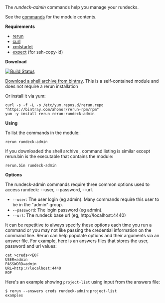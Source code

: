 The *rundeck-admin* commands help you manage your rundecks.

See the [commands](https://github.com/ahonor/rundeck-admin/tree/master/commands) for
the module contents.

**Requirements**

* [rerun](http://github.com/rerun/rerun)
* [curl](http://curl.haxx.se/docs/manpage.html)
* [xmlstarlet](http://xmlstar.sourceforge.net/)
* [expect](http://en.wikipedia.org/wiki/Expect) (for ssh-copy-id)

**Download**

[![Build Status](https://travis-ci.org/ahonor/rundeck-admin.png?branch=master)](https://travis-ci.org/ahonor/rundeck-admin)

[Download a shell archive from bintray](http://dl.bintray.com/ahonor/rerun-modules). This is a self-contained module and does not require a rerun installation

Or install it via yum:

    curl -s -f -L -o /etc/yum.repos.d/rerun.repo "https://bintray.com/ahonor/rerun-rpm/rpm"
    yum -y install rerun rerun-rundeck-admin

**Using**

To list the commands in the module:

    rerun rundeck-admin

If you downloaded the shell archive , command listing is similar except rerun.bin is the
executable that contains the module:

    rerun.bin rundeck-admin

**Options**

The rundeck-admin commands require three common options used to access rundeck:
--user, --password, --url. 

* `--user`: The user login (eg admin). Many commands require this user to be in the "admin" group.
* `--password`: The login password (eg admin).
* `--url`: The rundeck base url (eg, http://localhost:4440)

It can be repetitive to always specify these options each time you run a command
or you may not like passing the credential information on the command line.
Rerun can help populate options and their arguments via an answer file. For example,
here is an answers files that stores the user, password and url values:

    cat >creds<<EOF
    USER=admin
    PASSWORD=admin
    URL=http://localhost:4440
    EOF

Here's an example showing `project-list` using input from the answers file:

    $ rerun --answers creds rundeck-admin:project-list
    examples


